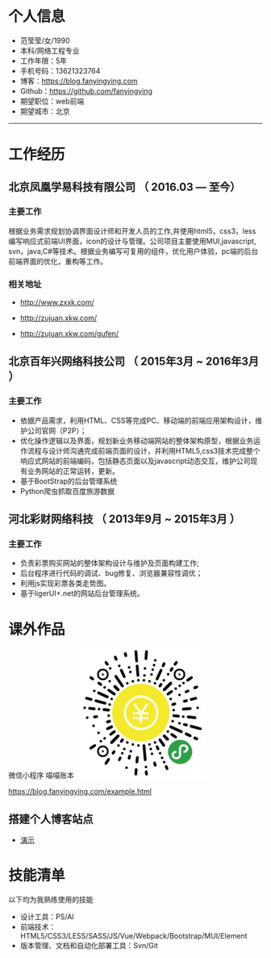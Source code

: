 
# 个人信息

 - 范莹莹/女/1990 
 - 本科/网络工程专业 
 - 工作年限：5年
 - 手机号码：13621323764
 - 博客：https://blog.fanyingying.com
 - Github：https://github.com/fanyingying
 - 期望职位：web前端
 - 期望城市：北京

---

# 工作经历

## 北京凤凰学易科技有限公司 （ 2016.03 — 至今）

### 主要工作
根据业务需求规划协调界面设计师和开发人员的工作,并使用html5，css3，less编写响应式前端UI界面，icon的设计与管理。公司项目主要使用MUI,javascript, svn，java,C#等技术。根据业务编写可复用的组件，优化用户体验，pc端的后台前端界面的优化，重构等工作。

### 相关地址
- http://www.zxxk.com/

- http://zujuan.xkw.com/

- http://zujuan.xkw.com/gufen/

 
## 北京百年兴网络科技公司 （ 2015年3月 ~ 2016年3月 ）

### 主要工作 
- 依据产品需求，利用HTML、CSS等完成PC、移动端的前端应用架构设计，维护公司官网（P2P）；
- 优化操作逻辑以及界面，规划新业务移动端网站的整体架构原型，根据业务运作流程与设计师沟通完成前端页面的设计，并利用HTML5,css3技术完成整个响应式网站的前端编码，包括静态页面以及javascript动态交互，维护公司现有业务网站的正常运转，更新。
- 基于BootStrap的后台管理系统
- Python爬虫抓取百度旅游数据



## 河北彩财网络科技 （ 2013年9月 ~ 2015年3月 ）

### 主要工作 
- 负责彩票购买网站的整体架构设计与维护及页面构建工作;
- 后台程序进行代码的调试、bug修复、浏览器兼容性调优；
- 利用js实现彩票各类走势图。
- 基于ligerUI+.net的网站后台管理系统。

# 课外作品
微信小程序 喵喵账本
![Image text](https://raw.githubusercontent.com/fanyingying/myblog/master/img/miaomiao.jpg)

https://blog.fanyingying.com/example.html


## 搭建个人博客站点
 - [演示](http://www.fanyingying.com)
 

# 技能清单
以下均为我熟练使用的技能
- 设计工具：PS/AI
- 前端技术：HTML5/CSS3/LESS/SASS/JS/Vue/Webpack/Bootstrap/MUI/Element
- 版本管理、文档和自动化部署工具：Svn/Git
